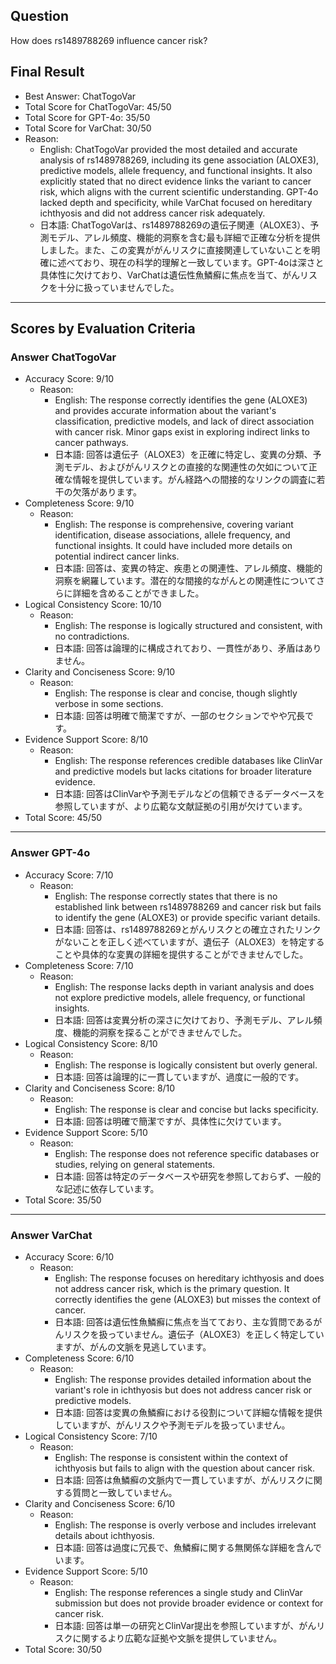 ## Question

How does rs1489788269 influence cancer risk?

## Final Result

- Best Answer: ChatTogoVar
- Total Score for ChatTogoVar: 45/50
- Total Score for GPT-4o: 35/50
- Total Score for VarChat: 30/50
- Reason:
  - English: ChatTogoVar provided the most detailed and accurate analysis of rs1489788269, including its gene association (ALOXE3), predictive models, allele frequency, and functional insights. It also explicitly stated that no direct evidence links the variant to cancer risk, which aligns with the current scientific understanding. GPT-4o lacked depth and specificity, while VarChat focused on hereditary ichthyosis and did not address cancer risk adequately.
  - 日本語: ChatTogoVarは、rs1489788269の遺伝子関連（ALOXE3）、予測モデル、アレル頻度、機能的洞察を含む最も詳細で正確な分析を提供しました。また、この変異ががんリスクに直接関連していないことを明確に述べており、現在の科学的理解と一致しています。GPT-4oは深さと具体性に欠けており、VarChatは遺伝性魚鱗癬に焦点を当て、がんリスクを十分に扱っていませんでした。

---

## Scores by Evaluation Criteria

### Answer ChatTogoVar
- Accuracy Score: 9/10
  - Reason: 
    - English: The response correctly identifies the gene (ALOXE3) and provides accurate information about the variant's classification, predictive models, and lack of direct association with cancer risk. Minor gaps exist in exploring indirect links to cancer pathways.
    - 日本語: 回答は遺伝子（ALOXE3）を正確に特定し、変異の分類、予測モデル、およびがんリスクとの直接的な関連性の欠如について正確な情報を提供しています。がん経路への間接的なリンクの調査に若干の欠落があります。
- Completeness Score: 9/10
  - Reason: 
    - English: The response is comprehensive, covering variant identification, disease associations, allele frequency, and functional insights. It could have included more details on potential indirect cancer links.
    - 日本語: 回答は、変異の特定、疾患との関連性、アレル頻度、機能的洞察を網羅しています。潜在的な間接的ながんとの関連性についてさらに詳細を含めることができました。
- Logical Consistency Score: 10/10
  - Reason: 
    - English: The response is logically structured and consistent, with no contradictions.
    - 日本語: 回答は論理的に構成されており、一貫性があり、矛盾はありません。
- Clarity and Conciseness Score: 9/10
  - Reason: 
    - English: The response is clear and concise, though slightly verbose in some sections.
    - 日本語: 回答は明確で簡潔ですが、一部のセクションでやや冗長です。
- Evidence Support Score: 8/10
  - Reason: 
    - English: The response references credible databases like ClinVar and predictive models but lacks citations for broader literature evidence.
    - 日本語: 回答はClinVarや予測モデルなどの信頼できるデータベースを参照していますが、より広範な文献証拠の引用が欠けています。
- Total Score: 45/50

---

### Answer GPT-4o
- Accuracy Score: 7/10
  - Reason: 
    - English: The response correctly states that there is no established link between rs1489788269 and cancer risk but fails to identify the gene (ALOXE3) or provide specific variant details.
    - 日本語: 回答は、rs1489788269とがんリスクとの確立されたリンクがないことを正しく述べていますが、遺伝子（ALOXE3）を特定することや具体的な変異の詳細を提供することができませんでした。
- Completeness Score: 7/10
  - Reason: 
    - English: The response lacks depth in variant analysis and does not explore predictive models, allele frequency, or functional insights.
    - 日本語: 回答は変異分析の深さに欠けており、予測モデル、アレル頻度、機能的洞察を探ることができませんでした。
- Logical Consistency Score: 8/10
  - Reason: 
    - English: The response is logically consistent but overly general.
    - 日本語: 回答は論理的に一貫していますが、過度に一般的です。
- Clarity and Conciseness Score: 8/10
  - Reason: 
    - English: The response is clear and concise but lacks specificity.
    - 日本語: 回答は明確で簡潔ですが、具体性に欠けています。
- Evidence Support Score: 5/10
  - Reason: 
    - English: The response does not reference specific databases or studies, relying on general statements.
    - 日本語: 回答は特定のデータベースや研究を参照しておらず、一般的な記述に依存しています。
- Total Score: 35/50

---

### Answer VarChat
- Accuracy Score: 6/10
  - Reason: 
    - English: The response focuses on hereditary ichthyosis and does not address cancer risk, which is the primary question. It correctly identifies the gene (ALOXE3) but misses the context of cancer.
    - 日本語: 回答は遺伝性魚鱗癬に焦点を当てており、主な質問であるがんリスクを扱っていません。遺伝子（ALOXE3）を正しく特定していますが、がんの文脈を見逃しています。
- Completeness Score: 6/10
  - Reason: 
    - English: The response provides detailed information about the variant's role in ichthyosis but does not address cancer risk or predictive models.
    - 日本語: 回答は変異の魚鱗癬における役割について詳細な情報を提供していますが、がんリスクや予測モデルを扱っていません。
- Logical Consistency Score: 7/10
  - Reason: 
    - English: The response is consistent within the context of ichthyosis but fails to align with the question about cancer risk.
    - 日本語: 回答は魚鱗癬の文脈内で一貫していますが、がんリスクに関する質問と一致していません。
- Clarity and Conciseness Score: 6/10
  - Reason: 
    - English: The response is overly verbose and includes irrelevant details about ichthyosis.
    - 日本語: 回答は過度に冗長で、魚鱗癬に関する無関係な詳細を含んでいます。
- Evidence Support Score: 5/10
  - Reason: 
    - English: The response references a single study and ClinVar submission but does not provide broader evidence or context for cancer risk.
    - 日本語: 回答は単一の研究とClinVar提出を参照していますが、がんリスクに関するより広範な証拠や文脈を提供していません。
- Total Score: 30/50